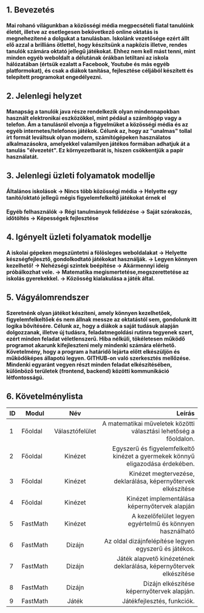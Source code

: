 ## 1. Bevezetés
#### Mai rohanó világunkban a közösségi média megpecsételi fiatal tanulóink életét, illetve az esetlegesen bekövetkező online oktatás is megnehezítené a dolgukat a tanulásban. Iskolánk vezetősége ezért állt elő azzal a brilliáns ötlettel, hogy készítsünk a napközis illetve, rendes tanulók számára oktató jellegű játékokat. Ehhez nem kell mást tenni, mint minden egyéb weboldalt  a délutának órákban letiltani az iskola hálózatában (értsük ezalatt a Facebook, Youtube és más egyéb platformokat), és csak a diákok tanítása, fejlesztése céljából készített és telepített programokat engedélyezni.

## 2. Jelenlegi helyzet 
#### Manapság a tanulók java része rendelkezik olyan mindennapokban használt elektronikai eszközökkel, mint pédául a számítógép vagy a telefon. Ám a tanulásról elvonja a figyelmüket a közösségi média és az egyéb internetes/telefonos játékok. Célunk az, hogy az "unalmas" tollal írt formát leváltsuk olyan modern, számítógépeken használatos alkalmazásokra, amelyekkel valamilyen játékos formában adhatjuk át a tanulás "élvezetét". Ez környezetbarát is, hiszen csökkentjük a papír használatát.

## 3. Jelenlegi üzleti folyamatok modellje
#### Általános iskolások -> Nincs több közösségi média -> Helyette egy tanító/oktató jellegű mégis figyelemfelkeltő játékokat érnek el
#### Egyéb felhasználók -> Régi tanulmányok felidézése -> Saját szórakozás, időtöltés -> Képességek fejlesztése

## 4. Igényelt üzleti folyamatok modellje
#### A iskolai gépeken megszüntetni a fölösleges weboldalakat -> Helyette készségfejlesztő, gondolkodtató játékokat használják. -> Legyen könnyen kezelhető! -> Nehézségi szintek beépítése -> Akármennyi ideig próbálkozhat vele. -> Matematika megismertetése,megszerettetése az iskolás gyerekekkel. -> Közösség kialakulása a játék által.

## 5. Vágyálomrendszer 
#### Szeretnénk olyan játékot készíteni, amely könnyen kezelhetőek, figyelemfelkeltőek és nem állnak messze az oktatástól sem, gondolunk itt logika bővítésére. Célunk az, hogy a diákok a saját tudásuk alapján dolgozzanak, illetve új tudásra, feladatmegoldási rutinra tegyenek szert, ezért minden feladat véletlenszerű. Hiba nélküli, tökéletesen működő programot akarunk kifejleszteni mely mindenki számára elérhető. Követelmény, hogy a program a határidő lejárta előtt elkészüljön és működőképes állapotú legyen. GITHUB-on való szerkesztés mellőzése. Mindenki egyaránt vegyen részt minden feladat elkészítésében, különböző területek (frontend, backend) közötti kommunikáció létfontosságú.

## 6. Követelménylista

 |ID |   Modul    |        Név         |    Leírás                                                                     |
 |---|------------|:-----------------: |------------------------------------------------------------------------------:|										     
 |1  |  Főoldal   |  Választófelület   | A matematikai műveletek közötti választási lehetőség a főoldalon.             |
 |2  |  Főoldal   |  Kinézet           | Egyszerű és figyelemfelkeltő kinézet a gyermekek könnyű eligazodása érdekében.|
 |3  |  Főoldal   |  Kinézet           | Kinézet megtervezése, deklarálása, képernyőtervek elkészítése                 |
 |4  |  Főoldal   |  Kinézet           | Kinézet implementálása képernyőtervek alapján                                 |
 |5  |  FastMath  |  Kinézet           | A kezelőfelület legyen egyértelmű és könnyen használható                      |
 |6  |  FastMath  |  Dizájn            | Az oldal dizájnfelépítése legyen egyszerű és játékos.                         |
 |7  |  FastMath  |  Dizájn            | Játék alapvető kinézetének deklarálása, képernyőtervek elkészítése            |
 |8  |  FastMath  |  Dizájn            | Dizájn elkészítése képernyőtervek alapján.                                    |
 |9  |  FastMath  |  Játék             | Játékfejlesztés, funkciók.                                                    |


